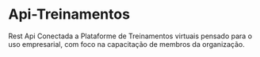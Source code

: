 # Api-Treinamentos
Rest Api Conectada a Plataforme de Treinamentos virtuais pensado para o uso empresarial, com foco na capacitação de membros da organização.
